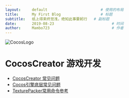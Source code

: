 ```yaml
---
layout:     default                        # 使用的布局
title:      My First Blog                  # 标题
subtitle:   纸上得来终觉浅，绝知此事要躬行   # 副标题
date:       2019-08-23                          # 时间
author:     Mambo723                            # 作者
---
```


![CocosLogo](https://www.cocos.com/wp-content/themes/cocos/image/logo.png)
# CocosCreator 游戏开发
*  [CocosCreator 常见问题](CocosCreator常见问题)
*  [Cocos引擎底层常见问题](Cocos引擎底层常见问题)
*  [TexturePacker常用命令参考](TexturePacker常用命令参考)
